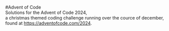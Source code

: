 #Advent of Code \
Solutions for the Advent of Code 2024, \
a christmas themed coding challenge running over the cource of december, \
found at https://adventofcode.com/2024.
